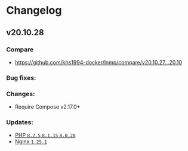 # Changelog

## v20.10.28

### Compare

* https://github.com/khs1994-docker/lnmp/compare/v20.10.27...20.10

### Bug fixes:

### Changes:

* Require Compose v2.17.0+

### Updates:

* [PHP `8.2.5` `8.1.15` `8.0.28`](https://www.php.net/ChangeLog-8.php#8.1.15)
* [Nginx `1.25.1`](https://nginx.org/en/CHANGES)
